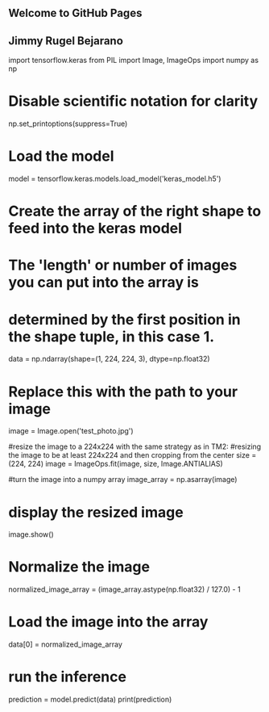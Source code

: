 ## Welcome to GitHub Pages
## Jimmy Rugel Bejarano

import tensorflow.keras
from PIL import Image, ImageOps
import numpy as np

# Disable scientific notation for clarity
np.set_printoptions(suppress=True)

# Load the model
model = tensorflow.keras.models.load_model('keras_model.h5')

# Create the array of the right shape to feed into the keras model
# The 'length' or number of images you can put into the array is
# determined by the first position in the shape tuple, in this case 1.
data = np.ndarray(shape=(1, 224, 224, 3), dtype=np.float32)

# Replace this with the path to your image
image = Image.open('test_photo.jpg')

#resize the image to a 224x224 with the same strategy as in TM2:
#resizing the image to be at least 224x224 and then cropping from the center
size = (224, 224)
image = ImageOps.fit(image, size, Image.ANTIALIAS)

#turn the image into a numpy array
image_array = np.asarray(image)

# display the resized image
image.show()

# Normalize the image
normalized_image_array = (image_array.astype(np.float32) / 127.0) - 1

# Load the image into the array
data[0] = normalized_image_array

# run the inference
prediction = model.predict(data)
print(prediction)
